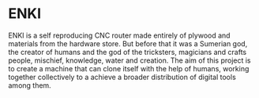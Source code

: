 # ENKI
ENKI is a self reproducing CNC router made entirely of plywood and materials from the hardware store. But before that it was a Sumerian god, the creator of humans and the god of the tricksters, magicians and crafts people, mischief, knowledge, water and creation. The aim of this project is to create a machine that can clone itself with the help of humans, working together collectively to a achieve a broader distribution of digital tools among them.

